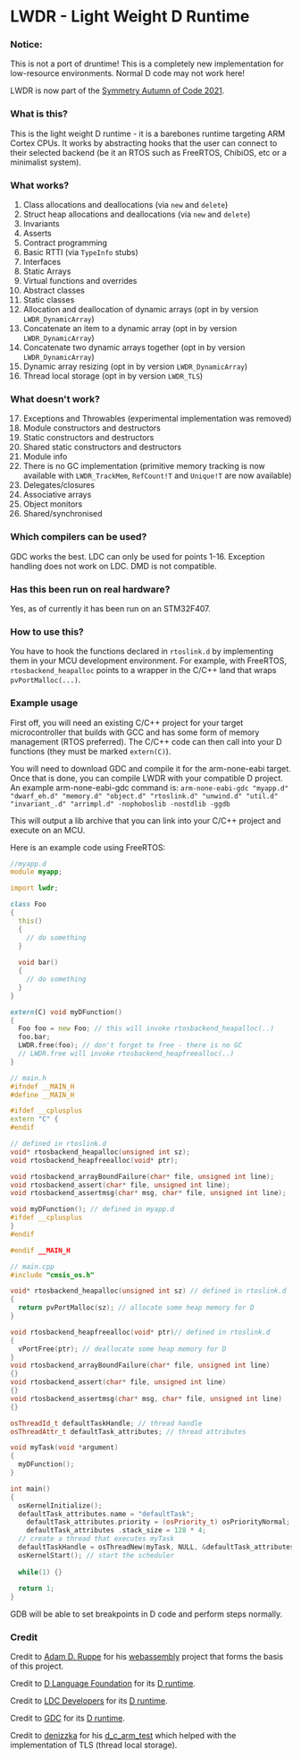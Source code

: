 # LWDR - Light Weight D Runtime

### Notice:
This is not a port of druntime! This is a completely new implementation for low-resource environments. Normal D code may not work here!

LWDR is now part of the [Symmetry Autumn of Code 2021](https://dlang.org/blog/2021/08/30/saoc-2021-projects/).

### What is this?
This is the light weight D runtime - it is a barebones runtime targeting ARM Cortex CPUs. It works by abstracting hooks that the user can connect to their selected backend (be it an RTOS such as FreeRTOS, ChibiOS, etc or a minimalist system). 

### What works?
1. Class allocations and deallocations (via `new` and `delete`)
2. Struct heap allocations and deallocations (via `new` and `delete`)
3. Invariants
4. Asserts
5. Contract programming
6. Basic RTTI (via `TypeInfo` stubs)
7. Interfaces
8. Static Arrays
9. Virtual functions and overrides
10. Abstract classes
11. Static classes
12. Allocation and deallocation of dynamic arrays (opt in by version `LWDR_DynamicArray`)
13. Concatenate an item to a dynamic array (opt in by version `LWDR_DynamicArray`)
14. Concatenate two dynamic arrays together (opt in by version `LWDR_DynamicArray`)
15. Dynamic array resizing (opt in by version `LWDR_DynamicArray`)
16. Thread local storage (opt in by version `LWDR_TLS`)

### What doesn't work?
17. Exceptions and Throwables (experimental implementation was removed)
18. Module constructors and destructors
19. Static constructors and destructors
20. Shared static constructors and destructors
21. Module info
22. There is no GC implementation (primitive memory tracking is now available with `LWDR_TrackMem`, `RefCount!T` and `Unique!T` are now available)
23. Delegates/closures
24. Associative arrays
25. Object monitors
26. Shared/synchronised

### Which compilers can be used?
GDC works the best. 
LDC can only be used for points 1-16. Exception handling does not work on LDC.
DMD is not compatible.

### Has this been run on real hardware?
Yes, as of currently it has been run on an STM32F407.

### How to use this?
You have to hook the functions declared in `rtoslink.d` by implementing them in your MCU development environment. For example, with FreeRTOS, `rtosbackend_heapalloc` points to a wrapper in the C/C++ land that wraps `pvPortMalloc(...)`.

### Example usage
First off, you will need an existing C/C++ project for your target microcontroller that builds with GCC and has some form of memory management (RTOS preferred). The C/C++ code can then call into your D functions (they must be marked `extern(C)`).

You will need to download GDC and compile it for the arm-none-eabi target. Once that is done, you can compile LWDR with your compatible D project. An example arm-none-eabi-gdc command is:
`arm-none-eabi-gdc "myapp.d" "dwarf_eh.d" "memory.d" "object.d" "rtoslink.d" "unwind.d" "util.d" "invariant_.d" "arrimpl.d" -nophoboslib -nostdlib -ggdb`

This will output a lib archive that you can link into your C/C++ project and execute on an MCU.

Here is an example code using FreeRTOS:

```d
//myapp.d
module myapp;

import lwdr;

class Foo 
{
  this() 
  {
    // do something
  }
  
  void bar()
  {
    // do something
  }
}

extern(C) void myDFunction() 
{
  Foo foo = new Foo; // this will invoke rtosbackend_heapalloc(..)
  foo.bar;
  LWDR.free(foo); // don't forget to free - there is no GC
  // LWDR.free will invoke rtosbackend_heapfreealloc(..)
}
```

```c++
// main.h
#ifndef __MAIN_H
#define __MAIN_H

#ifdef __cplusplus
extern "C" {
#endif

// defined in rtoslink.d
void* rtosbackend_heapalloc(unsigned int sz);
void rtosbackend_heapfreealloc(void* ptr);

void rtosbackend_arrayBoundFailure(char* file, unsigned int line);
void rtosbackend_assert(char* file, unsigned int line);
void rtosbackend_assertmsg(char* msg, char* file, unsigned int line);

void myDFunction(); // defined in myapp.d
#ifdef __cplusplus
}
#endif

#endif __MAIN_H
```

```c++
// main.cpp
#include "cmsis_os.h"

void* rtosbackend_heapalloc(unsigned int sz) // defined in rtoslink.d
{
  return pvPortMalloc(sz); // allocate some heap memory for D 
}

void rtosbackend_heapfreealloc(void* ptr)// defined in rtoslink.d
{
  vPortFree(ptr); // deallocate some heap memory for D
}
void rtosbackend_arrayBoundFailure(char* file, unsigned int line)
{}
void rtosbackend_assert(char* file, unsigned int line)
{}
void rtosbackend_assertmsg(char* msg, char* file, unsigned int line)
{}

osThreadId_t defaultTaskHandle; // thread handle
osThreadAttr_t defaultTask_attributes; // thread attributes

void myTask(void *argument)
{
  myDFunction();
}

int main()
{
  osKernelInitialize();
  defaultTask_attributes.name = "defaultTask";
	defaultTask_attributes.priority = (osPriority_t) osPriorityNormal;
	defaultTask_attributes .stack_size = 128 * 4;
  // create a thread that executes myTask
  defaultTaskHandle = osThreadNew(myTask, NULL, &defaultTask_attributes);
  osKernelStart(); // start the scheduler
  
  while(1) {}
  
  return 1;
}
```

GDB will be able to set breakpoints in D code and perform steps normally.

### Credit
Credit to [Adam D. Ruppe](https://github.com/adamdruppe) for his [webassembly](https://github.com/adamdruppe/webassembly) project that forms the basis of this project.

Credit to [D Language Foundation](https://github.com/dlang) for its [D runtime](https://github.com/dlang/druntime).

Credit to [LDC Developers](https://github.com/ldc-developers) for its [D runtime](https://github.com/ldc-developers/druntime).

Credit to [GDC](https://gdcproject.org/) for its [D runtime](https://github.com/gcc-mirror/gcc/tree/master/libphobos).

Credit to [denizzka](https://github.com/denizzzka) for his [d_c_arm_test](https://github.com/denizzzka/d_c_arm_test) which helped with the implementation of TLS (thread local storage).
